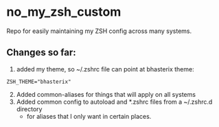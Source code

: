 # no_my_zsh_custom
Repo for easily maintaining my ZSH config across many systems.


## Changes so far:
1. added my theme, so ~/.zshrc file can point at bhasterix theme:
```
ZSH_THEME="bhasterix"
```

2. Added common-aliases for things that will apply on all systems
3. Added common config to autoload and *.zshrc files from a ~/.zshrc.d directory
    - for aliases that I only want in certain places.
